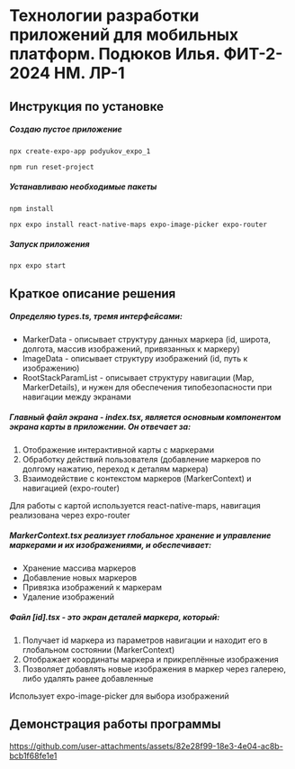# Технологии разработки приложений для мобильных платформ. Подюков Илья. ФИТ-2-2024 НМ. ЛР-1

## Инструкция по установке

##### Создаю пустое приложение

`npx create-expo-app podyukov_expo_1`

`npm run reset-project`



##### Устанавливаю необходимые пакеты

`npm install`

`npx expo install react-native-maps expo-image-picker expo-router`



##### Запуск приложения

`npx expo start`



## Краткое описание решения

##### Определяю types.ts, тремя интерфейсами:

- MarkerData - описывает структуру данных маркера (id, широта, долгота, массив изображений, привязанных к маркеру)
- ImageData - описывает структуру изображений (id, путь к изображению)
- RootStackParamList - описывает структуру навигации (Map, MarkerDetails), и нужен для обеспечения типобезопасности при навигации между экранами



##### Главный файл экрана - index.tsx, является основным компонентом экрана карты в приложении. Он отвечает за:

1. Отображение интерактивной карты с маркерами
2. Обработку действий пользователя (добавление маркеров по долгому нажатию, переход к деталям маркера)
3. Взаимодействие с контекстом маркеров (MarkerContext) и навигацией (expo-router)

Для работы с картой используется react-native-maps, навигация реализована через expo-router



##### MarkerContext.tsx реализует глобальное хранение и управление маркерами и их изображениями, и обеспечивает:

- Хранение массива маркеров
- Добавление новых маркеров
- Привязка изображений к маркерам
- Удаление изображений



##### Файл [id].tsx - это экран деталей маркера, который:

1. Получает id маркера из параметров навигации и находит его в глобальном состоянии (MarkerContext)
2. Отображает координаты маркера и прикреплённые изображения
3. Позволяет добавлять новые изображения в маркер через галерею, либо удалять ранее добавленные

Использует expo-image-picker для выбора изображений

## Демонстрация работы программы
https://github.com/user-attachments/assets/82e28f99-18e3-4e04-ac8b-bcb1f68fe1e1

